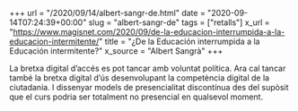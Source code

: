 +++
url = "/2020/09/14/albert-sangr-de.html"
date = "2020-09-14T07:24:39+00:00"
slug = "albert-sangr-de"
tags = ["retalls"]
x_url = "https://www.magisnet.com/2020/09/de-la-educacion-interrumpida-a-la-educacion-intermitente/"
title = "¿De la Educación interrumpida a la Educación intermitente?"
x_source = "Albert Sangrà"
+++

La bretxa digital d’accés es pot tancar amb voluntat política. Ara cal tancar també la bretxa digital d’ús desenvolupant la competència digital de la ciutadania. I dissenyar models de presencialitat discontínua des del supòsit que el curs podria ser totalment no presencial en qualsevol moment.
